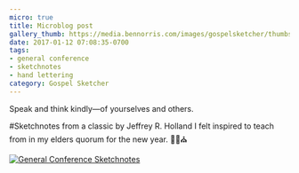 ```yaml
---
micro: true
title: Microblog post
gallery_thumb: https://media.bennorris.com/images/gospelsketcher/thumbs/holland-tongue-of-angels.jpg
date: 2017-01-12 07:08:35-0700
tags:
- general conference
- sketchnotes
- hand lettering
category: Gospel Sketcher
---
```


Speak and think kindly—of yourselves and others.

#Sketchnotes from a classic by Jeffrey R. Holland I felt inspired to teach from in my elders quorum for the new year. ✍🏼⛪️

[![General Conference Sketchnotes](https://media.bennorris.com/images/gospelsketcher/general-conference/holland-tongue-of-angels.jpg)](https://media.bennorris.com/images/gospelsketcher/general-conference/holland-tongue-of-angels.jpg)